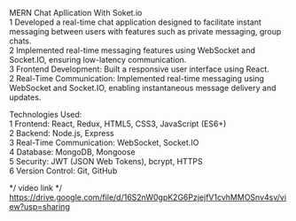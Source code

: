 MERN Chat Apllication With Soket.io <br />
1 Developed a real-time chat application designed to facilitate instant messaging between users with features such as private messaging, group chats. <br />
2 Implemented real-time messaging features using WebSocket and Socket.IO, ensuring low-latency communication.<br />
3 Frontend Development: Built a responsive user interface using React.<br />
2 Real-Time Communication: Implemented real-time messaging using WebSocket and Socket.IO, enabling instantaneous message delivery and updates.<br />

Technologies Used:<br />
 1 Frontend: React, Redux, HTML5, CSS3, JavaScript (ES6+)<br />
 2 Backend: Node.js, Express<br />
 3 Real-Time Communication: WebSocket, Socket.IO<br />
 4 Database: MongoDB, Mongoose<br />
 5 Security: JWT (JSON Web Tokens), bcrypt, HTTPS<br />
 6 Version Control: Git, GitHub<br />

*/ video link */
 https://drive.google.com/file/d/16S2nW0gpK2G6PzjejfV1cvhMMOSnv4sv/view?usp=sharing
